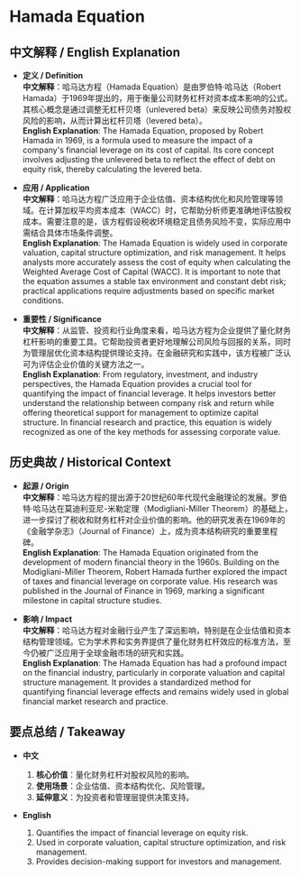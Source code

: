# Hamada Equation

## 中文解释 / English Explanation

* **定义 / Definition**  
  **中文解释**：哈马达方程（Hamada Equation）是由罗伯特·哈马达（Robert Hamada）于1969年提出的，用于衡量公司财务杠杆对资本成本影响的公式。其核心概念是通过调整无杠杆贝塔（unlevered beta）来反映公司债务对股权风险的影响，从而计算出杠杆贝塔（levered beta）。  
  **English Explanation**: The Hamada Equation, proposed by Robert Hamada in 1969, is a formula used to measure the impact of a company's financial leverage on its cost of capital. Its core concept involves adjusting the unlevered beta to reflect the effect of debt on equity risk, thereby calculating the levered beta.

* **应用 / Application**  
  **中文解释**：哈马达方程广泛应用于企业估值、资本结构优化和风险管理等领域。在计算加权平均资本成本（WACC）时，它帮助分析师更准确地评估股权成本。需要注意的是，该方程假设税收环境稳定且债务风险不变，实际应用中需结合具体市场条件调整。  
  **English Explanation**: The Hamada Equation is widely used in corporate valuation, capital structure optimization, and risk management. It helps analysts more accurately assess the cost of equity when calculating the Weighted Average Cost of Capital (WACC). It is important to note that the equation assumes a stable tax environment and constant debt risk; practical applications require adjustments based on specific market conditions.

* **重要性 / Significance**  
  **中文解释**：从监管、投资和行业角度来看，哈马达方程为企业提供了量化财务杠杆影响的重要工具。它帮助投资者更好地理解公司风险与回报的关系，同时为管理层优化资本结构提供理论支持。在金融研究和实践中，该方程被广泛认可为评估企业价值的关键方法之一。  
  **English Explanation**: From regulatory, investment, and industry perspectives, the Hamada Equation provides a crucial tool for quantifying the impact of financial leverage. It helps investors better understand the relationship between company risk and return while offering theoretical support for management to optimize capital structure. In financial research and practice, this equation is widely recognized as one of the key methods for assessing corporate value.

## 历史典故 / Historical Context

* **起源 / Origin**  
  **中文解释**：哈马达方程的提出源于20世纪60年代现代金融理论的发展。罗伯特·哈马达在莫迪利亚尼-米勒定理（Modigliani-Miller Theorem）的基础上，进一步探讨了税收和财务杠杆对企业价值的影响。他的研究发表在1969年的《金融学杂志》（Journal of Finance）上，成为资本结构研究的重要里程碑。  
  **English Explanation**: The Hamada Equation originated from the development of modern financial theory in the 1960s. Building on the Modigliani-Miller Theorem, Robert Hamada further explored the impact of taxes and financial leverage on corporate value. His research was published in the Journal of Finance in 1969, marking a significant milestone in capital structure studies.

* **影响 / Impact**  
  **中文解释**：哈马达方程对金融行业产生了深远影响，特别是在企业估值和资本结构管理领域。它为学术界和实务界提供了量化财务杠杆效应的标准方法，至今仍被广泛应用于全球金融市场的研究和实践。  
  **English Explanation**: The Hamada Equation has had a profound impact on the financial industry, particularly in corporate valuation and capital structure management. It provides a standardized method for quantifying financial leverage effects and remains widely used in global financial market research and practice.

## 要点总结 / Takeaway

* **中文**  
  1. **核心价值**：量化财务杠杆对股权风险的影响。
  2. **使用场景**：企业估值、资本结构优化、风险管理。
  3. **延伸意义**：为投资者和管理层提供决策支持。

* **English**  
  1. Quantifies the impact of financial leverage on equity risk.
  2. Used in corporate valuation, capital structure optimization, and risk management.
  3. Provides decision-making support for investors and management.